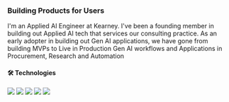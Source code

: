 ### Building Products for Users

I'm an Applied AI Engineer at Kearney. I've been a founding member in building out Applied AI tech that services our consulting practice.
As an early adopter in building out Gen AI applications, we have gone from building MVPs to Live in Production Gen AI workflows and Applications in Procurement, Research and Automation

#### 🛠️ Technologies 

![](https://img.shields.io/badge/Code-C++-informational?style=flat&logo=C&logoColor=white&color=orange)
![](https://img.shields.io/badge/Code-Python-informational?style=flat&logo=Python&logoColor=white&color=orange)
![](https://img.shields.io/badge/Tools-Tensorflow-informational?style=flat&logo=Tensorflow&logoColor=white&color=orange)
![](https://img.shields.io/badge/Tools-Keras-informational?style=flat&logo=Keras&logoColor=white&color=orange)
![](https://img.shields.io/badge/Tools-OpenCV-informational?style=flat&logo=OpenCV&logoColor=white&color=orange)


